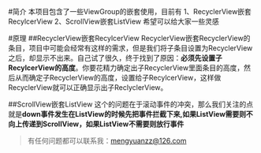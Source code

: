 #简介
本项目包含了一些ViewGroup的嵌套使用，目前有
1、RecyclerView嵌套RecylcerView
2、ScrollView嵌套ListView
希望可以给大家一些灵感

#原理
##RecyclerView嵌套RecylcerView
RecyclerView嵌套RecyclerView的条目，项目中可能会经常有这样的需求，但是我们将子条目设置为RecyclerView之后，却显示不出来。自己试了很久，终于找到了原因：**必须先设置子RecylcerView的高度**。你要花精力确定出子RecyclerView里面条目的高度，然后从而确定子RecyclerView的高度，设置给子RecylcerView，这样做RecyclerView就可以正确显示出子ReclyclerView。

##ScrollView嵌套ListView
这个的问题在于滚动事件的冲突，那么我们关注的点就是**down事件发生在ListView的时候先把事件拦截下来,如果ListView需要则不向上传递到ScrollView，如果ListView不需要则放行事件**




>有任何问题都可以联系我：mengyuanzz@126.com
